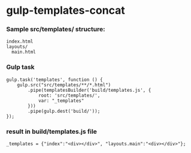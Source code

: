 # gulp-templates-concat
### Sample src/templates/ structure:
~~~
index.html
layouts/
  main.html
~~~
### Gulp task
~~~
gulp.task('templates', function () {
    gulp.src("src/templates/**/*.html")
        .pipe(templatesBuilder('build/templates.js', {
            root: 'src/templates/',
            var: "_templates"
        }))
        .pipe(gulp.dest('build/'));
});
~~~
### result in build/templates.js file
~~~
_templates = {"index":"<div></div>", "layouts.main":"<div></div>"};
~~~
